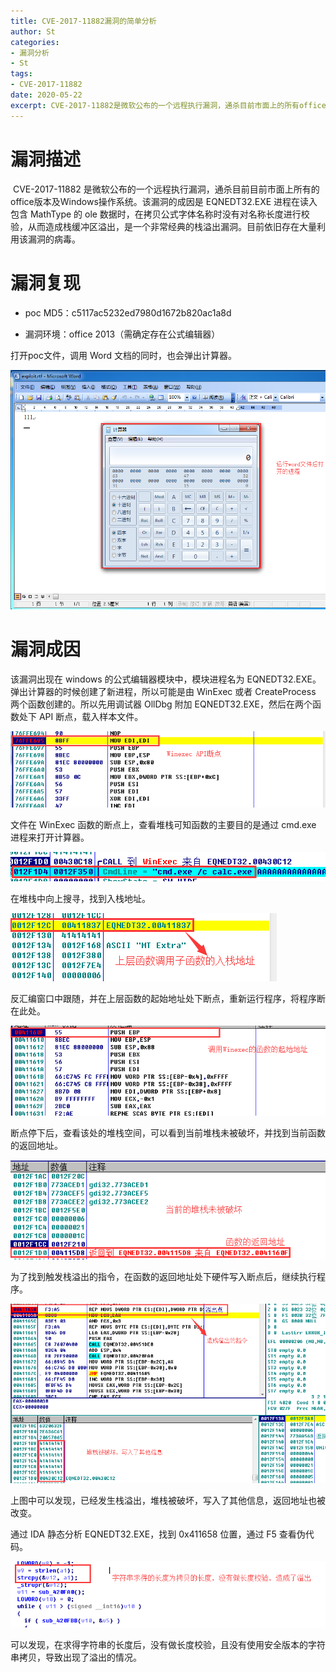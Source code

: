 ```yaml
---
title: CVE-2017-11882漏洞的简单分析
author: St
categories:
- 漏洞分析
- St
tags: 
- CVE-2017-11882 
date: 2020-05-22 
excerpt: CVE-2017-11882是微软公布的一个远程执行漏洞，通杀目前市面上的所有office版本及Windows操作系统。 
---
```


# 漏洞描述

​	CVE-2017-11882 是微软公布的一个远程执行漏洞，通杀目前目前市面上所有的office版本及Windows操作系统。该漏洞的成因是 EQNEDT32.EXE 进程在读入包含 MathType 的 ole 数据时，在拷贝公式字体名称时没有对名称长度进行校验，从而造成栈缓冲区溢出，是一个非常经典的栈溢出漏洞。目前依旧存在大量利用该漏洞的病毒。

# 漏洞复现

- poc MD5：c5117ac5232ed7980d1672b820ac1a8d

- 漏洞环境：office 2013（需确定存在公式编辑器）

打开poc文件，调用 Word 文档的同时，也会弹出计算器。

![ALt text](/pic/zhangtaiming/CVE-2017-11882漏洞的简单分析/漏洞复现.png)

# 漏洞成因

该漏洞出现在 windows 的公式编辑器模块中，模块进程名为 EQNEDT32.EXE。弹出计算器的时候创建了新进程，所以可能是由 WinExec 或者 CreateProcess 两个函数创建的。所以先用调试器 OllDbg 附加 EQNEDT32.EXE，然后在两个函数处下 API 断点，载入样本文件。

![](/pic/zhangtaiming/CVE-2017-11882漏洞的简单分析/定位漏洞函数1.png)



文件在 WinExec 函数的断点上，查看堆栈可知函数的主要目的是通过 cmd.exe 进程来打开计算器。

![](/pic/zhangtaiming/CVE-2017-11882漏洞的简单分析/定位漏洞函数2.png)

在堆栈中向上搜寻，找到入栈地址。

![](/pic/zhangtaiming/CVE-2017-11882漏洞的简单分析/定位漏洞函数3.png)

反汇编窗口中跟随，并在上层函数的起始地址处下断点，重新运行程序，将程序断在此处。

![](/pic/zhangtaiming/CVE-2017-11882漏洞的简单分析/定位漏洞函数4.png)

断点停下后，查看该处的堆栈空间，可以看到当前堆栈未被破坏，并找到当前函数的返回地址。

![](/pic/zhangtaiming/CVE-2017-11882漏洞的简单分析/找到返回地址.png)

为了找到触发栈溢出的指令，在函数的返回地址处下硬件写入断点后，继续执行程序。

![](/pic/zhangtaiming/CVE-2017-11882漏洞的简单分析/定位溢出指令.png)

上图中可以发现，已经发生栈溢出，堆栈被破坏，写入了其他信息，返回地址也被改变。

通过 IDA 静态分析 EQNEDT32.EXE，找到 0x411658 位置，通过 F5 查看伪代码。

![](/pic/zhangtaiming/CVE-2017-11882漏洞的简单分析/溢出代码.png)

可以发现，在求得字符串的长度后，没有做长度校验，且没有使用安全版本的字符串拷贝，导致出现了溢出的情况。